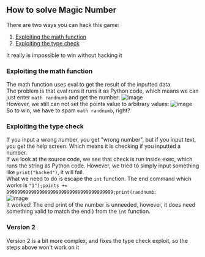 ## How to solve Magic Number
There are two ways you can hack this game: <br>
1. [Exploiting the math function](#exploiting-the-math-function)
2. [ Exploiting the type check](#exploiting-the-type-check)

It really is impossible to win without hacking it<br>

### Exploiting the math function
The math function uses eval to get the result of the inputted data. <br>
The problem is that eval runs it runs it as Python code, which means we can just enter `math randnumb` and get the number:
![image](https://user-images.githubusercontent.com/84232764/147794115-fd3c0c6c-127b-45a5-a3e3-645a97c0a69d.png)<br>
However, we still can not set the points value to arbitrary values:
![image](https://user-images.githubusercontent.com/84232764/147794337-6f7b9ee5-6d91-4d6d-b7c4-35cfc00da9a2.png)<br>
So to win, we have to spam `math randnumb`, right?

### Exploiting the type check
If you input a wrong number, you get "wrong number", but if you input text, you get the help screen. Which means it is checking if you inputted a number. <br>
If we look at the source code, we see that check is run inside exec, which runs the string as Python code. However, we tried to simply input something like `print("hacked")`, it will fail.<br>
What we need to do is escape the `int` function. The end command which works is `"1");points += 999999999999999999999999999999999999999;print(randnumb`: <br>
![image](https://user-images.githubusercontent.com/84232764/147794616-684b8c09-8a65-4d6e-b37c-71f2aefdffe6.png)<br>
It worked! The end print of the number is unneeded, however, it does need something valid to match the end ) from the `int` function.

### Version 2
Version 2 is a bit more complex, and fixes the type check exploit, so the steps above won't work on it

